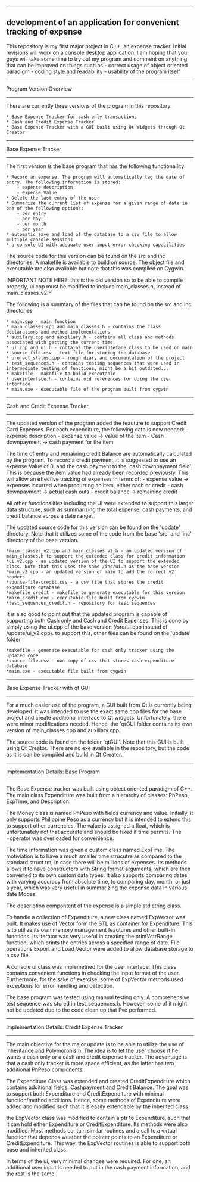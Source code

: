 --------------------------------------------------------------------
development of an application for convenient tracking of expense
--------------------------------------------------------------------

This repository is my first major project in C++, an expense tracker. Initial revisions will work on a console desktop application.
I am hoping that you guys will take some time to try out my program and comment on anything that can be improved on things such as
	- correct usage of object oriented paradigm
	- coding style and readability
	- usability of the program itself

****************************
  Program Version Overview
****************************

There are currently three versions of the program in this repository:

	* Base Expense Tracker for cash only transactions 
	* Cash and Credit Expense Tracker 
	* Base Expense Tracker with a GUI built using Qt Widgets through Qt Creator

****************************
   Base Expense Tracker
****************************
The first version is the base program that has the following functionaility:

	* Record an expense. The program will automatically tag the date of entry. The following information is stored:
		- expense description
		- expense Value
	* Delete the last entry of the user
	* Summarize the current list of expense for a given range of date in one of the following options:
		- per entry
		- per day
		- per month
		- per year
	* automatic save and load of the database to a csv file to allow multiple console sessions
	* a console UI with adequate user input error checking capabilities

The source code for this version can be found on the src and inc directories. A makefile is available to build on source. The object file and executable are also available but note that this was compiled on Cygwin. 

IMPORTANT NOTE HERE: this is the old version so to be able to compile properly, ui.cpp must be modified to include main_classes.h, instead of main_classes_v2.h

The following is a summary of the files that can be found on the src and inc directories

	* main.cpp - main function
	* main_classes.cpp and main_classes.h - contains the class declarations and method implementations
	* auxilary.cpp and auxillary.h - contains all class and methods associated with getting the current time.
	* ui.cpp and ui.h - contains the userinteface class to be used on main
	* source-file.csv - text file for storing the database
	* project_status.cpp - rough diary and documentation of the project
	* test_sequences.h - contains testing sequences that were used in intermediate testing of functions, might be a bit outdated...
	* makefile - makefile to build executable
	* userinterface.h - contains old references for doing the user interface
	* main.exe - executable file of the program built from cygwin

*********************************
 Cash and Credit Expense Tracker
*********************************

The updated version of the program added the feauture to support Credit Card Expenses. Per each expenditure, the following data is now needed:
	- expense description
	- expense value	 -> value of the item
	- Cash downpayment -> cash payment for the item
	
The time of entry and remaining credit Balance are automatically calculated by the program. To record a credit payment, it is suggested to use an expense Value of 0, and the cash payment to the 'cash downpayment field'. This is because the item value had already been recorded previously. This will allow an effective tracking of expenses in terms of:
	- expense value -> expenses incurred when procurring an item, either cash or credit
	- cash downpayment -> actual cash outs
	- credit balance -> remaining credit

All other functionalities including the UI were extended to support this larger data structure, such as summarizing the total expense, cash payments, and credit balance across a date range. 

The updated source code for this version can be found on the 'update' directory. Note that it utilizes some of the code from the base 'src' and 'inc' directory of the base version.

	*main_classes_v2.cpp and main_classes_v2.h - an updated version of main_classes.h to support the extended class for credit information
	*ui_v2.cpp - an updated version of the UI to support the extended class. Note that this uses the same /inc/ui.h as the base version
	*main_v2.cpp - an updated version of main to add the correct v2 headers
	*source-file-credit.csv - a csv file that stores the credit expenditure database
	*makefile_credit - makefile to generate executable for this version
	*main_credit.exe - executable file built from cygwin
	*test_sequences_credit.h - repository for test sequences
	
It is also good to point out that the updated program is capable of supporting both Cash only and Cash and Credit Expenses. This is done by simply using the ui.cpp of the base version (/src/ui.cpp instead of /update/ui_v2.cpp). to support this, other files can be found on the 'update' folder

	*makefile - generate executable for cash only tracker using the updated code
	*source-file.csv - own copy of csv that stores cash expenditure database
	*main.exe - executable file built from cygwin

*************************************
   Base Expense Tracker with qt GUI
*************************************

For a much easier use of the program, a GUI built from Qt is currently being developed. It was intended to use the exact same cpp files for the base project and create additional interface to Qt widgets. Unfortunately, there were minor modifications needed. Hence, the 'qtGUI folder contains its own version of main_classes.cpp and auxillary.cpp. 

The source code is found on the folder 'qtGUI'. Note that this GUI  is built using Qt Creator. There are no exe available in the repository, but the code as it is can be compiled and build in Qt Creator. 



***********************************
Implementation Details: Base Program
***********************************
The Base Expense tracker was built using object oriented paradigm of C++. The main class Expenditure was built from a hierarchy of classes: PhPeso, ExpTime, and Description.

The Money class is named PhPeso with fields currency and value. Initially, it only supports Philippine Peso as a currency but it is intended to extend this to support other currencies. The value is assigned a float, which is unfortunately not that accurate and should be fixed if time permits. The +operator was overloaded for convenience.

The time information was given a custom class named ExpTime. The motiviation is to have a much smaller time strucutre as compared to the standard struct tm, in case there will be millions of expenses. Its methods allows it to have constructors with String format arguments, which are then converted to its own custom data types. It also supports comparing dates with varying accuracy from absolute time, to comparing day, month, or just a year, which was very useful in summarizing the expense data in various date Modes.

The description compontent of the expense is a simple std string class.

To handle a collection of Expenditure, a new class named ExpVector was built. It makes use of Vector form the STL as container for Expenditure. This is to utilize its own memory management feautures and other built-in functions. Its iterator was very useful in creating the printVctrRange function, which prints the entries across a specified range of date. File operations Export and Load Vector were added to allow database storage to a csv file.

A console ui class was implemetned for the user interface. This class contains convenient functions in checking the input format of the user. Furthermore, for the sake of exercise, some of ExpVector methods used exceptions for error handling and detection. 

The base program was tested using manual testing only. A comprehensive test sequence was stored in test_sequences.h. However, some of it might not be updated due to the code clean up that I've performed.


***********************************************
Implementation Details: Credit Expense Tracker
***********************************************
The main objective for the major update is to be able to utilize the use of inheritance and Polymorphism. The idea is to let the user choose if he wants a cash only or a cash and credit expense tracker. The advantage is that a cash only tracker is more space efficient, as the latter has two additional PhPeso components.

The Expenditure Class was extended and created CreditExpenditure which contains additional fields: Cashpayment and Credit Balance. 
The goal was to support both Expenditure and CreditExpenditure with minimal function/method additions. Hence, some methods of Expenditure were added and modified such that it is easily extendable by the inherited class.

the ExpVector class was modified to contain a ptr to Expenditure, such that it can hold either Expenditure or CreditExpenditure. Its methods were also modified. Most methods contain similar routines and  a call to a virtual function that depends weather the pointer points to an Expenditure or CreditExpenditure. This way, the ExpVector routines is able to support both base and inherited class.

In terms of the ui, very minimal changes were required. For one, an additional user input is needed to put in the cash payment information, and the rest is the same. 













	
	
